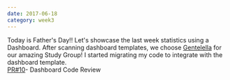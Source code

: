 ```yaml
---
date: 2017-06-18
category: week3
---
```


Today is Father's Day!! Let's showcase the last week statistics using a Dashboard. After scanning dashboard templates, we choose [Gentelella](https://github.com/puikinsh/gentelella) for our amazing Study Group! I started migrating my code to integrate with the dashboard template.<br/>
[PR#10](https://github.com/mozillascience/studyGroup-GSOC/pull/10)- Dashboard Code Review

